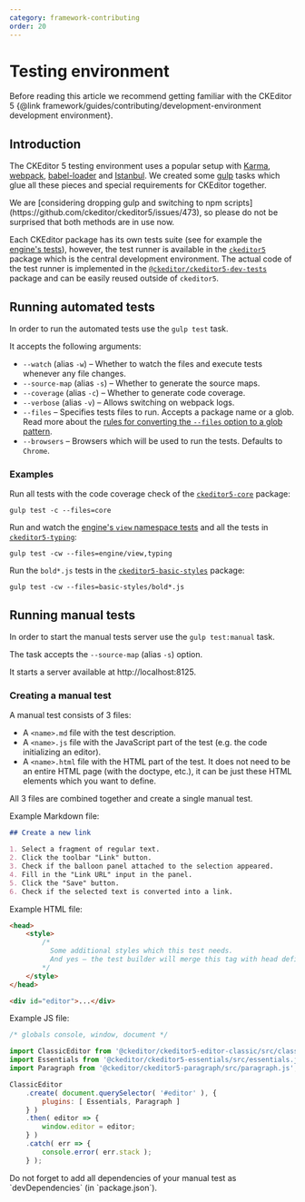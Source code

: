 ```yaml
---
category: framework-contributing
order: 20
---
```


# Testing environment

Before reading this article we recommend getting familiar with the CKEditor 5 {@link framework/guides/contributing/development-environment development environment}.

## Introduction

The CKEditor 5 testing environment uses a popular setup with [Karma](https://karma-runner.github.io), [webpack](https://webpack.github.io/), [babel-loader](https://github.com/babel/babel-loader) and [Istanbul](https://github.com/gotwarlost/istanbul). We created some [gulp](https://github.com/gulpjs/gulp) tasks which glue all these pieces and special requirements for CKEditor together.

<info-box>
	We are [considering dropping gulp and switching to npm scripts](https://github.com/ckeditor/ckeditor5/issues/473), so please do not be surprised that both methods are in use now.
</info-box>

Each CKEditor package has its own tests suite (see for example the [engine's tests](https://github.com/ckeditor/ckeditor5-engine/tree/master/tests)), however, the test runner is available in the [`ckeditor5`](https://github.com/ckeditor/ckeditor5) package which is the central development environment. The actual code of the test runner is implemented in the [`@ckeditor/ckeditor5-dev-tests`](https://www.npmjs.com/package/@ckeditor/ckeditor5-dev-tests) package and can be easily reused outside of `ckeditor5`.

## Running automated tests

In order to run the automated tests use the `gulp test` task.

It accepts the following arguments:

* `--watch` (alias `-w`) &ndash; Whether to watch the files and execute tests whenever any file changes.
* `--source-map` (alias `-s`) &ndash; Whether to generate the source maps.
* `--coverage` (alias `-c`) &ndash; Whether to generate code coverage.
* `--verbose` (alias `-v`) &ndash; Allows switching on webpack logs.
* `--files` &ndash; Specifies tests files to run. Accepts a package name or a glob. Read more about the [rules for converting the `--files` option to a glob pattern](https://github.com/ckeditor/ckeditor5-dev/tree/master/packages/ckeditor5-dev-tests#rules-for-converting---files-option-to-glob-pattern).
* `--browsers` &ndash; Browsers which will be used to run the tests. Defaults to `Chrome`.

### Examples

Run all tests with the code coverage check of the [`ckeditor5-core`](https://github.com/ckeditor/ckeditor5-core) package:

```
gulp test -c --files=core
```

Run and watch the [engine's `view` namespace tests](https://github.com/ckeditor/ckeditor5-engine/tree/master/tests/view) and all the tests in [`ckeditor5-typing`](https://github.com/ckeditor/ckeditor5-typing):

```
gulp test -cw --files=engine/view,typing
```

Run the `bold*.js` tests in the [`ckeditor5-basic-styles`](https://github.com/ckeditor/ckeditor5-basic-styles) package:

```
gulp test -cw --files=basic-styles/bold*.js
```

## Running manual tests

In order to start the manual tests server use the `gulp test:manual` task.

The task accepts the `--source-map` (alias `-s`) option.

It starts a server available at http://localhost:8125.

### Creating a manual test

A manual test consists of 3 files:

* A `<name>.md` file with the test description.
* A `<name>.js` file with the JavaScript part of the test (e.g. the code initializing an editor).
* A `<name>.html` file with the HTML part of the test. It does not need to be an entire HTML page (with the doctype, etc.), it can be just these HTML elements which you want to define.

All 3 files are combined together and create a single manual test.

Example Markdown file:

```md
## Create a new link

1. Select a fragment of regular text.
2. Click the toolbar "Link" button.
3. Check if the balloon panel attached to the selection appeared.
4. Fill in the "Link URL" input in the panel.
5. Click the "Save" button.
6. Check if the selected text is converted into a link.
```

Example HTML file:

```html
<head>
    <style>
        /*
          Some additional styles which this test needs.
          And yes – the test builder will merge this tag with head defined in a template.
        */
    </style>
</head>

<div id="editor">...</div>
```

Example JS file:

```js
/* globals console, window, document */

import ClassicEditor from '@ckeditor/ckeditor5-editor-classic/src/classic.js';
import Essentials from '@ckeditor/ckeditor5-essentials/src/essentials.js';
import Paragraph from '@ckeditor/ckeditor5-paragraph/src/paragraph.js';

ClassicEditor
	.create( document.querySelector( '#editor' ), {
		plugins: [ Essentials, Paragraph ]
	} )
	.then( editor => {
		window.editor = editor;
	} )
	.catch( err => {
		console.error( err.stack );
	} );
```

<info-box>
	Do not forget to add all dependencies of your manual test as `devDependencies` (in `package.json`).
</info-box>
